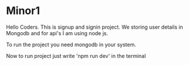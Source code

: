 # Minor1

Hello Coders.
This is signup and signin project.
We storing user details in Mongodb and for api's I am using node js.

To run the project you need mongodb in your system. 

Now to run project just write 'npm run dev' in the terminal
